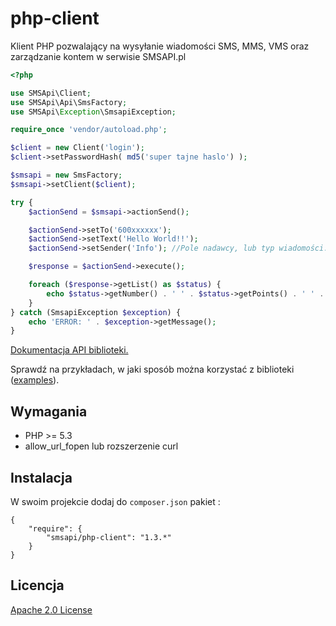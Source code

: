 ﻿php-client
==========

Klient PHP pozwalający na wysyłanie wiadomości SMS, MMS, VMS oraz zarządzanie kontem w serwisie SMSAPI.pl

```php
<?php

use SMSApi\Client;
use SMSApi\Api\SmsFactory;
use SMSApi\Exception\SmsapiException;

require_once 'vendor/autoload.php';

$client = new Client('login');
$client->setPasswordHash( md5('super tajne haslo') );

$smsapi = new SmsFactory;
$smsapi->setClient($client);

try {
	$actionSend = $smsapi->actionSend();

	$actionSend->setTo('600xxxxxx');
	$actionSend->setText('Hello World!!');
	$actionSend->setSender('Info'); //Pole nadawcy, lub typ wiadomości: 'ECO', '2Way'

	$response = $actionSend->execute();

	foreach ($response->getList() as $status) {
		echo $status->getNumber() . ' ' . $status->getPoints() . ' ' . $status->getStatus();
	}
} catch (SmsapiException $exception) {
	echo 'ERROR: ' . $exception->getMessage();
}
```

[Dokumentacja API biblioteki.](https://github.com/smsapi/smsapi-php-client/wiki)

Sprawdź na przykładach, w jaki sposób można korzystać z biblioteki ([examples](https://github.com/smsapi/smsapi-php-client/wiki/Examples)).

## Wymagania

* PHP >= 5.3
* allow_url_fopen lub rozszerzenie curl

## Instalacja

W swoim projekcie dodaj do `composer.json` pakiet :

    {
        "require": {
            "smsapi/php-client": "1.3.*"
        }
    }

## Licencja
[Apache 2.0 License](https://github.com/smsapi/smsapi-php-client/blob/master/LICENSE)
